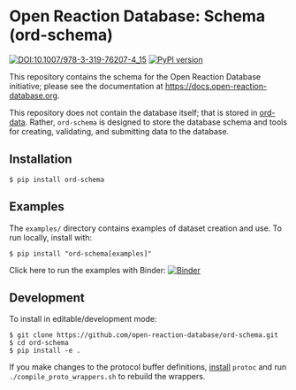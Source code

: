 # Open Reaction Database: Schema (ord-schema)

[![DOI:10.1007/978-3-319-76207-4_15](https://zenodo.org/badge/DOI/10.1021/jacs.1c09820.svg)](https://doi.org/10.1021/jacs.1c09820)
[![PyPI version](https://badge.fury.io/py/ord-schema.svg)](https://badge.fury.io/py/ord-schema)

This repository contains the schema for the Open Reaction Database initiative; please see the documentation
at https://docs.open-reaction-database.org.

This repository does not contain the database itself; that is stored
in [ord-data](https://github.com/open-reaction-database/ord-data). Rather, `ord-schema` is
designed to store the database schema and tools for creating, validating, and submitting data to the database.

## Installation

```shell
$ pip install ord-schema
```

## Examples

The `examples/` directory contains examples of dataset creation and use. To run locally, install with:

```shell
$ pip install "ord-schema[examples]"
```

Click here to run the examples with
Binder: [![Binder](https://mybinder.org/badge_logo.svg)](https://mybinder.org/v2/gh/open-reaction-database/ord-schema/HEAD?filepath=examples)

## Development

To install in editable/development mode:

```shell
$ git clone https://github.com/open-reaction-database/ord-schema.git
$ cd ord-schema
$ pip install -e .
```

If you make changes to the protocol buffer definitions, [install](https://grpc.io/docs/protoc-installation/) `protoc` 
and run `./compile_proto_wrappers.sh` to rebuild the wrappers.
